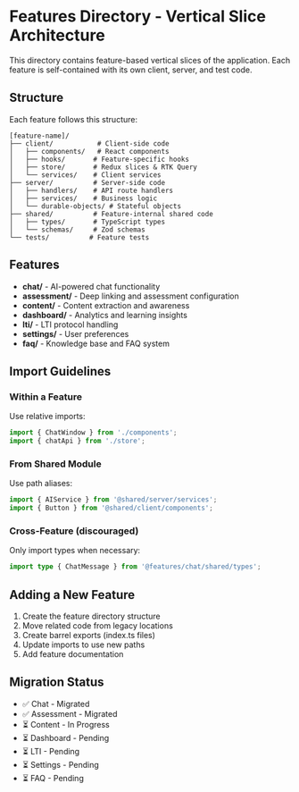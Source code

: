 # Features Directory - Vertical Slice Architecture

This directory contains feature-based vertical slices of the application. Each feature is self-contained with its own client, server, and test code.

## Structure

Each feature follows this structure:

```
[feature-name]/
├── client/           # Client-side code
│   ├── components/   # React components
│   ├── hooks/       # Feature-specific hooks
│   ├── store/       # Redux slices & RTK Query
│   └── services/    # Client services
├── server/          # Server-side code
│   ├── handlers/    # API route handlers
│   ├── services/    # Business logic
│   └── durable-objects/ # Stateful objects
├── shared/          # Feature-internal shared code
│   ├── types/       # TypeScript types
│   └── schemas/     # Zod schemas
└── tests/          # Feature tests
```

## Features

- **chat/** - AI-powered chat functionality
- **assessment/** - Deep linking and assessment configuration
- **content/** - Content extraction and awareness
- **dashboard/** - Analytics and learning insights
- **lti/** - LTI protocol handling
- **settings/** - User preferences
- **faq/** - Knowledge base and FAQ system

## Import Guidelines

### Within a Feature
Use relative imports:
```typescript
import { ChatWindow } from './components';
import { chatApi } from './store';
```

### From Shared Module
Use path aliases:
```typescript
import { AIService } from '@shared/server/services';
import { Button } from '@shared/client/components';
```

### Cross-Feature (discouraged)
Only import types when necessary:
```typescript
import type { ChatMessage } from '@features/chat/shared/types';
```

## Adding a New Feature

1. Create the feature directory structure
2. Move related code from legacy locations
3. Create barrel exports (index.ts files)
4. Update imports to use new paths
5. Add feature documentation

## Migration Status

- ✅ Chat - Migrated
- ✅ Assessment - Migrated
- ⏳ Content - In Progress
- ⏳ Dashboard - Pending
- ⏳ LTI - Pending
- ⏳ Settings - Pending
- ⏳ FAQ - Pending